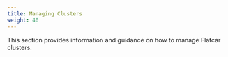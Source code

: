 ```yaml
---
title: Managing Clusters
weight: 40
---
```


This section provides information and guidance on how to manage Flatcar clusters.

